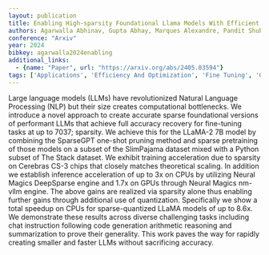 ```yaml
---
layout: publication
title: Enabling High-sparsity Foundational Llama Models With Efficient Pretraining And Deployment
authors: Agarwalla Abhinav, Gupta Abhay, Marques Alexandre, Pandit Shubhra, Goin Michael, Kurtic Eldar, Leong Kevin, Nguyen Tuan, Salem Mahmoud, Alistarh Dan, Lie Sean, Kurtz Mark
conference: "Arxiv"
year: 2024
bibkey: agarwalla2024enabling
additional_links:
  - {name: "Paper", url: "https://arxiv.org/abs/2405.03594"}
tags: ['Applications', 'Efficiency And Optimization', 'Fine Tuning', 'GPT', 'Model Architecture', 'Pretraining Methods', 'Pruning', 'Quantization', 'Tools', 'Training Techniques']
---
```

Large language models (LLMs) have revolutionized Natural Language Processing (NLP) but their size creates computational bottlenecks. We introduce a novel approach to create accurate sparse foundational versions of performant LLMs that achieve full accuracy recovery for fine-tuning tasks at up to 7037; sparsity. We achieve this for the LLaMA-2 7B model by combining the SparseGPT one-shot pruning method and sparse pretraining of those models on a subset of the SlimPajama dataset mixed with a Python subset of The Stack dataset. We exhibit training acceleration due to sparsity on Cerebras CS-3 chips that closely matches theoretical scaling. In addition we establish inference acceleration of up to 3x on CPUs by utilizing Neural Magics DeepSparse engine and 1.7x on GPUs through Neural Magics nm-vllm engine. The above gains are realized via sparsity alone thus enabling further gains through additional use of quantization. Specifically we show a total speedup on CPUs for sparse-quantized LLaMA models of up to 8.6x. We demonstrate these results across diverse challenging tasks including chat instruction following code generation arithmetic reasoning and summarization to prove their generality. This work paves the way for rapidly creating smaller and faster LLMs without sacrificing accuracy.
